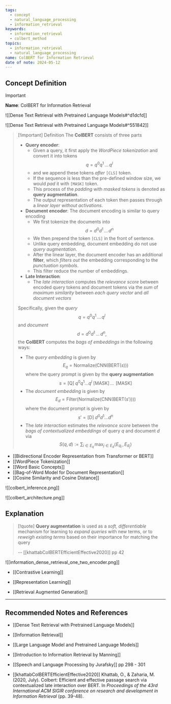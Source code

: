 ```yaml
---
tags:
  - concept
  - natural_language_processing
  - information_retrieval
keywords:
  - information_retrieval
  - colbert_method
topics:
  - information_retrieval
  - natural_language_processing
name: ColBERT for Information Retrieval
date of note: 2024-05-12
---
```


## Concept Definition

>[!important]
>**Name**: ColBERT for Information Retrieval

![[Dense Text Retrieval with Pretrained Language Models#^d1dcfd]]

![[Dense Text Retrieval with Pretrained Language Models#^551842]]

>[!important] Definition
>The **ColBERT** consists of three parts
>- **Query encoder**: 
>	- Given a query, it first apply the *WordPiece tokenization* and convert it into tokens $$q = q^{0}q^{1}\,{}\ldots{}\,q^{l}$$ 
>	- and we append these tokens *after* `[CLS]` token. 
>	- If the sequence is less than the pre-defined window size, we would *pad* it with `[MASK]` token.
>	- This process of the *padding* with *masked tokens* is denoted as **query augmentation**.
>	- The output representation of each token then passes through a *linear layer without activations*.
>- **Document encoder**: The document encoding is similar to query encoding
>	- We first tokenize the documents into $$d= d^{0}d^{1}\,{}\ldots{}\,d^{n}$$
>	- We then prepend the token `[CLS]` in the front of sentence.
>	- Unlike query embedding, document embedding do not use *query augmentation.*
>	- After the linear layer, the document encoder has an additional **filter**, which *filters out* the embedding corresponding to the *punctuation symbols*.
>	- This filter reduce the number of embeddings.
>- **Late Interaction**:
>	- The *late interaction* computes the *relevance score* between encoded query tokens and document tokens via the *sum* of *maximum similarity* between *each query vector* and *all document vectors*
>
>
>Specifically, given the *query* $$q = q^{0}q^{1}\,{}\ldots{}\,q^{l}$$ and *document* $$d = d^{0}d^{1}\,{}\ldots{}\,d^{n},$$ the **ColBERT** computes the *bags of embeddings* in the following ways:
>- The *query embedding* is given by $$E_{q} = \text{Normalize}\left(\text{CNN}\left(\text{BERT}(s)\right)\right)$$ where the query prompt is given by the **query augmentation** $$s = \text{[Q]}\;q^0q^{1}\ldots q^{l}\;\text{[MASK]}\,{}\ldots{}\,\;\text{[MASK]}$$
>- The *document embedding* is given by $$E_{d} = \text{Filter}\left(\text{Normalize}\left(\text{CNN}\left(\text{BERT}(s')\right)\right)\right)$$ where the document prompt is given by $$s' = \text{[D]}\;d^0d^{1}\ldots d^{n}$$
>- The *late interaction* estimates the *relevance score* between the *bags of contextualized embeddings* of query $q$ and document $d$ via $$S(q, d) := \sum_{i\in E_{q}}\,\max_{j\in E_{d}} \left\langle  E_{q_{i}}\,,\, E_{d_{j}}   \right\rangle$$

- [[Bidirectional Encoder Representation from Transformer or BERT]]
- [[WordPiece Tokenization]]
- [[Word Basic Concepts]]
- [[Bag-of-Word Model for Document Representation]]
- [[Cosine Similarity and Cosine Distance]]


![[colbert_inference.png]]

![[colbert_architecture.png]]



## Explanation

>[!quote]
>**Query augmentation** is used as a *soft, differentiable* mechanism for learning to *expand queries* with new terms, or to *reweigh existing terms* based on their importance for matching the query
>
>-- [[khattabColBERTEfficientEffective2020]] pp 42


![[information_dense_retrieval_one_two_encoder.png]]


- [[Contrastive Learning]]
- [[Representation Learning]]

- [[Retrieval Augmented Generation]]




-----------
##  Recommended Notes and References

- [[Dense Text Retrieval with Pretrained Language Models]]
- [[Information Retrieval]]
- [[Large Language Model and Pretrained Language Models]]

- [[Introduction to Information Retrieval by Manning]]
- [[Speech and Language Processing by Jurafsky]] pp 298 - 301
- [[khattabColBERTEfficientEffective2020]] Khattab, O., & Zaharia, M. (2020, July). Colbert: Efficient and effective passage search via contextualized late interaction over BERT. In _Proceedings of the 43rd International ACM SIGIR conference on research and development in Information Retrieval_ (pp. 39-48).

